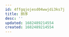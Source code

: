 ```yaml
---
id: 4ffgqjojesd04wwjdi3ks7j
title: 排序
desc: ''
updated: 1682489214554
created: 1682489214554
---
```

